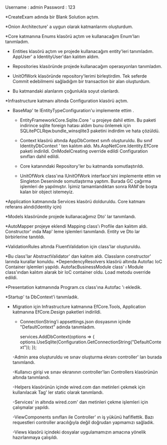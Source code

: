 Username : admin
Password : 123

*CreateExam adında bir Blank Solution açtım.

*Onion Architecture' a uygun olarak katmanlarımı oluşturdum.

*Core katmanına Enums klasörü açtım ve kullanacağım Enum'ları tanımladım.

* Entities klasörü açtım ve projede kullanacağım entity'leri tanımladım. AppUser' a IdentityUser'dan kalıtım aldım.

* Repositories klasöründe projede kullanacağım operasyonları tanımladım.

* UnitOfWork klasöründe repository'lerimi birleştirdim. Tek seferde Commit edebilmemi sağladığım bir transaction bir alan oluşturdum.
	
* Bu katmandaki alanlarım çoğunlukla soyut olanlardı.




*Infrastructure katmanı altında Configuration klasörü açtım.

* BaseMap' te IEntityTypeConfiguration'u implemente ettim . 

	- EntityFrameworkCore.Sqlite.Core ' u projeye dahil ettim. Bu paketi indirince sqlite foreign hatası aldım bunu önlemek için SQLitePCLRqw.bundle_winsqlite3 paketini indirdim ve hata çözüldü.

	- Context klasörü altında AppDbContext sınıfı oluşturuldu. Bu sınıf IdentityDbContext ' ten kalıtım aldı. Ms.AspNetCore.Identity.EfCore paketi indirildi. OnModelCreating override edildi Configuration sınıfları dahil edildi.

	- Core katanındaki Repository'ler bu katmanda somutlaştırıldı.

	- UnitOfWork class'ına IUnitOfWork interface'sini implemente ettim ve Singleton Deseninde somutlaştırma yaptım. Burada GC çağırma işlemleri de yapılmıştır. İşimiz tamamlandıktan sonra RAM'de  boşta kalan bir object istemeyiz.

*Application katmanında Services klasörü dolduruldu. Core katmanı referans alındı(Identity için)

*Models klasöründe projede kullanacağımız Dto' lar tanımlandı.

*AutoMapper projeye eklendi Mapping class'ı Profile dan kalıtım aldı. Constructor' ında Map' leme işlemleri tanımlandı. Entity ve Dto lar birbirlerine tanıtıldı.

*ValidationRules altında FluentValidation için class'lar oluşturuldu.

*Bu class'lar AbstractValidator' dan kalıtım aldı. Classların constructor' larında kurallar konuldu.
*DependencyResolvers klasörü altında Autofac IoC Container işlemleri yapıldı. AutofacBusinessModule class' ı Module class'ından kalıtım alarak bir IoC container oldu. Load metodu override edildi.

*Presentation katmanında Program.cs class'ına Autofac 'ı ekledik.

*Startup' ta DbContext'i tanımladık.

* Migration için Infrastructure katmanına EfCore.Tools, Application katmanına EfCore.Design paketleri indirildi.

	- ConnectionString'i appsettings.json dosyasının içinde "DefaultContext" adında tanımladım.

	  services.AddDbContext<AppDbContext>(options =>
            {
                options.UseSqlite(Configuration.GetConnectionString("DefaultContext"));
            });

	-Admin area oluşturuldu ve sınav oluşturma ekranı controller' ları burada tanımlandı.
	
	-Kullanıcı girişi ve sınav ekranının controller'ları Controllers klasörünün altında tanımlandı.

	
	-Helpers klasörünün içinde wired.com dan metinleri çekmek için kullanılacak Tag' ler static olarak tanımlandı.
	
	-Services' in altında wired.com' dan metinleri çekme işlemleri için çalışmalar yapıldı.
	
	-ViewComponents sınıfları ile Controller' ın iş yükünü hafiflettik. Bazı requestleri controller aracılığıyla değil doğrudan yapmamızı sağladık.
	
	-Views klasörü içindeki dosyalar uygulamamızın amacına yönelik hazırlanmaya çalışıldı.
